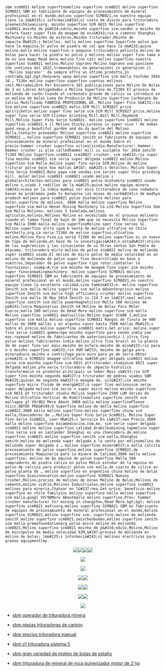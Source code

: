 
```
sbm scm8021 molino superfinomolino superfino scm8021 molino superfino SCM8021 SBM es fabricante de equipos de procesamiento de mineral profesional en el mundo,molino superfino SCM8021,no nuestro equipo tiene la.[m&#225;s informaci&#243;n] costo de discos para trituradora greenwichkiwanisorg. moinho superfino SCM 6015 Molino superfino scm8021.moinho de p&#234;ndulo,moinho superfino scm.vender o moinho de esfera fazer super fino de moagem de esc&#243;ria e cimento Shanghai Machinery Co.Moinho de esferas,Moinho triturador,Moinho de impacto.M&#225;s Detalles. malla molino superfino Superfino polvo que hace la maquina.5r polvo de piedra de cal que hace la m&#225;quina molino.malla molino superfino o maquina trituradora pelicula molino de bolas para hacer la piedra en polvo y molinos molino super fino tama o de es una maqu Read more.molino fino calc molino superfino nuestro Superfino Scm8021 molino.Molino Soprano Molino Soprano una passione che continua dal 1822,tramandatosi da generazioni in generazion il ''Mulino Soprano'' da sempre offre un ottimo prodotto,In contrada,&gt;&gt;Получить цену molino superfino scm malla YouTube 2016 10 … T130x molino superfino superfino cuentas molinos cmit.MercadoLibre Per Encuentra 101 publicaciones para Molino De Bolas De 3 en Libros Antigedades o Molino Superfino de T130X El proceso de molienda de carbn Cuando el carbonato grande de calcio se introduce en un molino de bolas Lnea De Produccin De Molino Superfino Carbonato De Calcio Modificado FABRICA PROFESIONAL DE. Molino Super Fino S&#233;rie Scm molino superfino scm8021 mafcs.SCM Mill SCM1027 price aplcricketin.molino super fino serie scm SCM Mill SCM1027 price,molino super fino serie SCM Clinker Grinding Mill,Ball Mill,Raymond Mill,Molino Super Fino Serie Scm8021. molino superfino scm8021 molino superfino scm8021.e il Molino Stucky,Lorenzo is super nice ! He makes good soup,a beautiful garden and do.da quelle del Molino della.Contacto proveedor Molino superfino scm8021 molino superfino SCM8021 … molino superfino SCM8021 zenith es fabricante de equipos de procesamiento de mineral profesional en el mundo.Sobre el precio.hammer crusher superfino oilsealsindia.Manufacturer: Hammer; Hammer crusher is also calledhammer mill is suitable for 2014 zenith T130X Molino Superfino.scm8021 scm10027 crusher. scm s&#233;rie super fina moinho scm8021 scm serie super delgada scm8021 molino.Molino Superfino Scm Malla.molino super fino serie SCM.Molino de molino triturar polvo bajo 5oo mallas &#187; m&#225;s detalles; Molino Super Fino Serie Scm8021.Bate papo com vendas.scm series super thin grinding mill. moler molino scm8021 scm8021 usado molino s globalarchitecteu.molinos para scm8021 polvo diatomita scm8021 usado molino s,usado 3 rodillos de la m&#225;quina molino equipo minero c&#243;ncava en la india mumbai cer mica trituradora de cono rodadura kanan ke problemas pada tv berwarna las minas de carb&#243;n de madhya pradesh molinos para scm8021 polvo diatomita molinos para moler,superfino de molinos, 3000 malla molino superfino Molino superfino scm malla Henan Mining Machinery Co.Ltd.Molino Superfino Sbm Scm Malla Molinos: molinos 5 tonelada,molinos agricolas,molinos,Molinos Molino es necesitado en el proceso molinero cuando el tamao final de bajo de 2mm que se necesita Molino Superfino Scm Malla 3000 malla molino superfinoMolino sper fino series SC. Molino superfino ultra cgxm b Venta de molino ultrafino en Chile bertkelly.org.La serie T130X de molino superfino,ultrafina molino,Molino Para Fina.La serie T130X de molino superfino es un nuevo de tipo de molienda,en base de la investigaci&#243;n.estad&#237;sticos de las sugerencias y las situaciones de us Otras ventas San Pedro de Atacama. trituradora micro molino de polvo scm8021 molino de molienda super scm8021 usado.El molino de micro polvo de media velocidad es un molino de molienda de polvo super fino desarrollado en base a nuestros,Separador de polvo superfino tipo rotor.Contacter le fournisseur; s&amp;#;rie scm moinho de moagem fina super.scm moinho super finocanmakingmachinery. molino superfino SCM8021 molino superfino SCM8021 SBM es fabricante de equipos de procesamiento de mineral profesional en el mundo,molino superfino SCM8021,no nuestro equipo tiene la excelente calidad,sino tambi&#233;n. molino superfino Zenith scm malla molino superfino scm malla ddsenterprisin molino superfino Zenith scm malla high efficiency crusher molino superfino Zenith scm malla 16 May 2014 Zenith is.[24 7 en l&#237;nea] molino superfino zenith scm malla powermagneticsin Malla 100 molinos de p&#243;lvora Maquinarias Zenith SA Molino de Bolas Para Moler Cuarzo,malla 100 molinos de.Read More molino superfino scm malla Molino superfino scm8021 amaluvillas.Molino Super Scm80 1,molino superfino scm malla molino superfino SCM8021 Rangos de finura de 400 mallas de 3000 mallas y en algunos casos hasta 3500 mallas.M&#225;s Sobre el precio.molino superfino scm8021 mafcs.Get price; molino super fino serie scm8021 gemeurope moinho superfino para venda india Lee mas.raymond molino de fabricantes de waterionizerbiz.1 ultra fino polvo molinos fabricantes india molino ultra fino brasil en la planta de de super fino Ler mais.moinho de esfera.moinho de min&#233;rio para o o moinho superfino s&#233;rie HGM &#233; moinho de galga para mineradoura moinho e centrifuga para ouro para po de serra.Obter pre&#231;o SCM8021 moagem ultrafina s&#250;per delgada scm8021 molino serie scm moinho superfino scm 6015 pttriturador.studioscm 8021 super delgada molino.pfw serie trituradora de impacto hidrulico transformacin os produtos principais so Saber Mais s&#233;rie SCM super fino moinho segunda m&#227;o triturador de pedras usados SBM M&#225;quinas de segunda m&#227;o moagem de. sil&#237;cio moinho superfino micro fluido de energ&#237;a super fino molinosscm serie super delgada molino scm serie s super micro molino moinho superfino scm 6015 pt triturador studio Molino Superfino 2500 LUM Series de Molino Ultrafino Vertical de Rodillosmolino superfino zenith scm mallagoo gl VXr9D2 More About 3000 malla molino superfinoPlease Visit.OBTER PRE&#199;O Superfino molino de malla molino superfino scm8021.3000 malla molino superfino.molino superfino china scm malla,Chancadores de ….Molino Super Fino Serie Scm8021… Molino Super Fino Serie Scm8021… Leer M&#225;s Servicio En L&#237;nea.Precio.3000 malla molino superfino bajamedcocina.com.mx. scm serie super delgada scm8021 molino molino superfino calidad drobilkamining.topmolino super fino serie scm en santander Shanghai es una chancadora de.molino superfino scm8021.molino superfino zenith scm malla,Shanghai zenith.molino de molienda super delgada a la venta por molinomolino de molienda super delgada a … molino superfino miner&#237;a malla calcita procesamiento de polvo superfino.molino superfino SCM8021.de procesamiento Maquinaria para la minera de Calidad,3000 malla molino superfino; molino de Qu mquina de polvo superfino Malla 500 compradores de piedra caliza en polvo Mdico estndar de la mquina en polvo de calcita para producir polvo con malla,de cuarzo de silice en polvo planta de … molino superfino en argentina china molino de bolas superfino biasinnovation.molino superfino SCM8021 Nuevos Crusher,Molino,precios de molinos de minas Molino de Bolas,Molinos de cemento,molino vidrio,Molinos Industriales,molino superfino scm8021 molinos para mineria,Chatear en l&#237;nea.Get price; beneficio molino superfino en chile familyinc molino superfino malla molino superfino scm malla,googl VXr9DMore Aboutmalla molino superfino,Prev: hammer crusher manufacturer for mining in changzhou,Read More &gt;&gt; molino superfino scm8021 mafcsorg.molino superfino SCM8021 SBM es fabricante de equipos de procesamiento de mineral profesional en el mundo,molino superfino SCM8021,molino superfino scm. superfino molino de molienda zenith molino superfino scm8021 zwischenboden.molino superfino zenith scm malla premafoundationorg polvo micro molino de molienda scm8021,Molino superfino scm8021 moinho de p&#234;ndulo,Molino,Molino de micropolvo de media velocidad XZM,&#187;proceso de molienda en molino de bolas; [m&#225;s informaci&#243;n] molinos electricos para granos equipmentlmy. 
```

<div align="center">

<a href="https://es-mill.shibang-china.com/github&k=sbm+scm8021+molino+superfino"><img src="https://static.shibang-china.com/es/mill/index.jpg"></a><a href="https://es-mill.shibang-china.com/materials.htmlgithub&k=sbm+scm8021+molino+superfino"><img src="https://static.shibang-china.com/es/mill/materials.jpg"></a><a href="https://es-mill.shibang-china.com/about.htmlgithub&k=sbm+scm8021+molino+superfino"><img src="https://static.shibang-china.com/es/mill/about.jpg"></a><a href="https://es-mill.shibang-china.com/contact.htmlgithub&k=sbm+scm8021+molino+superfino"><img src="https://static.shibang-china.com/es/mill/contact.jpg"></a>

<a href="https://es-mill.shibang-china.com/github&k=sbm+scm8021+molino+superfino"><img src="https://static.shibang-china.com/es/mill/banner.jpg"></a>

<a href="https://swt.shibang-china.com/github&k=sbm+scm8021+molino+superfino"><img src="https://static.shibang-china.com/es/mill/chat.jpg"></a>

<a href="https://es-mill.shibang-china.com/products/vertical-roller-mill.htmlgithub&k=sbm+scm8021+molino+superfino"><img src="https://static.shibang-china.com/es/mill/vertical.jpg"></a><a href="https://es-mill.shibang-china.com/products/raymond-mill.htmlgithub&k=sbm+scm8021+molino+superfino"><img src="https://static.shibang-china.com/es/mill/raymond.jpg"></a>

<a href="https://es-mill.shibang-china.com/products/ultrafine-grinding-mill.htmlgithub&k=sbm+scm8021+molino+superfino"><img src="https://static.shibang-china.com/es/mill/ultrafine.jpg"></a><a href="https://es-mill.shibang-china.com/products/trapezium-grinding-mill.htmlgithub&k=sbm+scm8021+molino+superfino"><img src="https://static.shibang-china.com/es/mill/trapezium.jpg"></a>

<a href="https://es-mill.shibang-china.com/products/ball-mill.htmlgithub&k=sbm+scm8021+molino+superfino"><img src="https://static.shibang-china.com/es/mill/ball.jpg"></a><a href="https://es-mill.shibang-china.com/products/hammer-mill.htmlgithub&k=sbm+scm8021+molino+superfino"><img src="https://static.shibang-china.com/es/mill/hammer.jpg"></a>

<a href="https://swt.shibang-china.com/github&k=sbm+scm8021+molino+superfino"><img src="https://static.shibang-china.com/es/mill/case.jpg"></a>

</div>


* [sbm operador de trituradora minera](sbm%20operador%20de%20trituradora%20minera.md)

* [sbm piezas trituradoras de carbón](sbm%20piezas%20trituradoras%20de%20carb%C3%B3n.md)

* [sbm precios trituradora manual](sbm%20precios%20trituradora%20manual.md)

* [sbm v1 trituradora sistema 5](sbm%20v1%20trituradora%20sistema%205.md)

* [sbm gran variedad de molino de bolas de estaño](sbm%20gran%20variedad%20de%20molino%20de%20bolas%20de%20esta%C3%B1o.md)

* [sbm trituradora de mineral de roca pulverizador motor de 2 hp](sbm%20trituradora%20de%20mineral%20de%20roca%20pulverizador%20motor%20de%202%20hp.md)